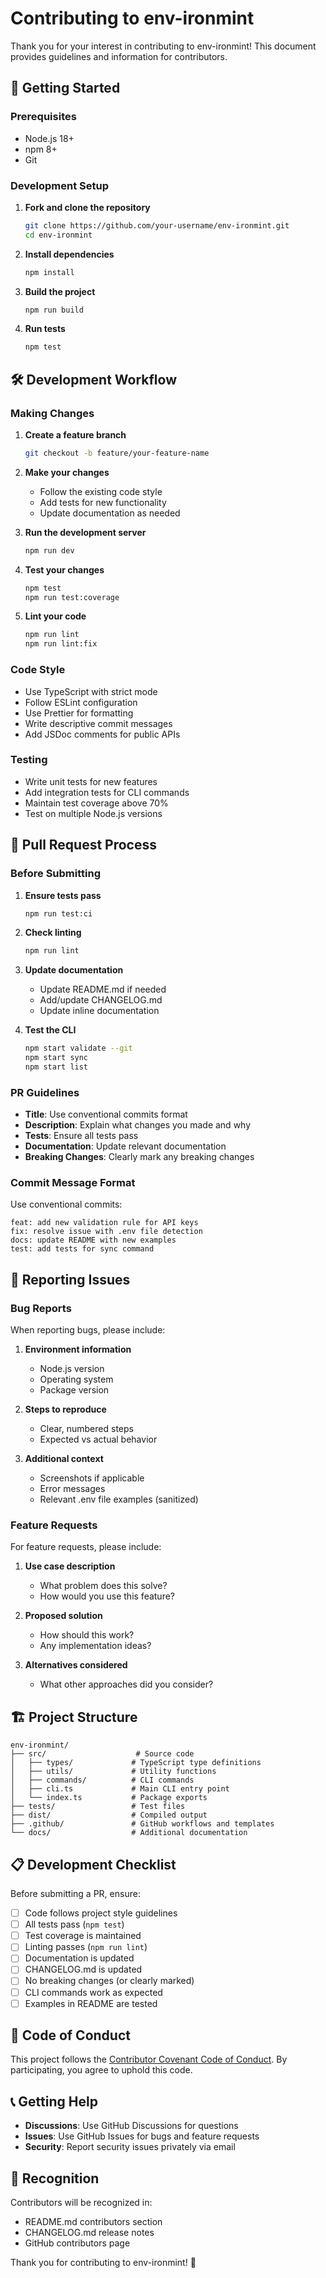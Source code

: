 # Contributing to env-ironmint

Thank you for your interest in contributing to env-ironmint! This document provides guidelines and information for contributors.

## 🚀 Getting Started

### Prerequisites

- Node.js 18+
- npm 8+
- Git

### Development Setup

1. **Fork and clone the repository**

   ```bash
   git clone https://github.com/your-username/env-ironmint.git
   cd env-ironmint
   ```

2. **Install dependencies**

   ```bash
   npm install
   ```

3. **Build the project**

   ```bash
   npm run build
   ```

4. **Run tests**
   ```bash
   npm test
   ```

## 🛠️ Development Workflow

### Making Changes

1. **Create a feature branch**

   ```bash
   git checkout -b feature/your-feature-name
   ```

2. **Make your changes**

   - Follow the existing code style
   - Add tests for new functionality
   - Update documentation as needed

3. **Run the development server**

   ```bash
   npm run dev
   ```

4. **Test your changes**

   ```bash
   npm test
   npm run test:coverage
   ```

5. **Lint your code**
   ```bash
   npm run lint
   npm run lint:fix
   ```

### Code Style

- Use TypeScript with strict mode
- Follow ESLint configuration
- Use Prettier for formatting
- Write descriptive commit messages
- Add JSDoc comments for public APIs

### Testing

- Write unit tests for new features
- Add integration tests for CLI commands
- Maintain test coverage above 70%
- Test on multiple Node.js versions

## 📝 Pull Request Process

### Before Submitting

1. **Ensure tests pass**

   ```bash
   npm run test:ci
   ```

2. **Check linting**

   ```bash
   npm run lint
   ```

3. **Update documentation**

   - Update README.md if needed
   - Add/update CHANGELOG.md
   - Update inline documentation

4. **Test the CLI**
   ```bash
   npm start validate --git
   npm start sync
   npm start list
   ```

### PR Guidelines

- **Title**: Use conventional commits format
- **Description**: Explain what changes you made and why
- **Tests**: Ensure all tests pass
- **Documentation**: Update relevant documentation
- **Breaking Changes**: Clearly mark any breaking changes

### Commit Message Format

Use conventional commits:

```
feat: add new validation rule for API keys
fix: resolve issue with .env file detection
docs: update README with new examples
test: add tests for sync command
```

## 🐛 Reporting Issues

### Bug Reports

When reporting bugs, please include:

1. **Environment information**

   - Node.js version
   - Operating system
   - Package version

2. **Steps to reproduce**

   - Clear, numbered steps
   - Expected vs actual behavior

3. **Additional context**
   - Screenshots if applicable
   - Error messages
   - Relevant .env file examples (sanitized)

### Feature Requests

For feature requests, please include:

1. **Use case description**

   - What problem does this solve?
   - How would you use this feature?

2. **Proposed solution**

   - How should this work?
   - Any implementation ideas?

3. **Alternatives considered**
   - What other approaches did you consider?

## 🏗️ Project Structure

```
env-ironmint/
├── src/                    # Source code
│   ├── types/             # TypeScript type definitions
│   ├── utils/             # Utility functions
│   ├── commands/          # CLI commands
│   ├── cli.ts             # Main CLI entry point
│   └── index.ts           # Package exports
├── tests/                 # Test files
├── dist/                  # Compiled output
├── .github/               # GitHub workflows and templates
└── docs/                  # Additional documentation
```

## 📋 Development Checklist

Before submitting a PR, ensure:

- [ ] Code follows project style guidelines
- [ ] All tests pass (`npm test`)
- [ ] Test coverage is maintained
- [ ] Linting passes (`npm run lint`)
- [ ] Documentation is updated
- [ ] CHANGELOG.md is updated
- [ ] No breaking changes (or clearly marked)
- [ ] CLI commands work as expected
- [ ] Examples in README are tested

## 🤝 Code of Conduct

This project follows the [Contributor Covenant Code of Conduct](CODE_OF_CONDUCT.md). By participating, you agree to uphold this code.

## 📞 Getting Help

- **Discussions**: Use GitHub Discussions for questions
- **Issues**: Use GitHub Issues for bugs and feature requests
- **Security**: Report security issues privately via email

## 🎉 Recognition

Contributors will be recognized in:

- README.md contributors section
- CHANGELOG.md release notes
- GitHub contributors page

Thank you for contributing to env-ironmint! 🚀
